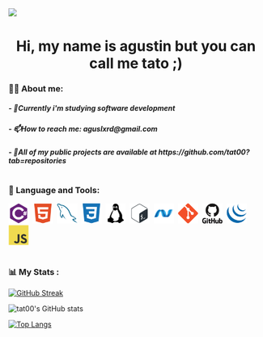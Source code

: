 <!--### Hi there 👋-->

<div id="header" allign="center">
    <img src="https://media.giphy.com/media/v1.Y2lkPTc5MGI3NjExNTBmZDU1MTk5MmQwZWU2NzY3MmU3OGQ5NTA3OTU5Y2I2YmJlNDg5MiZjdD1n/3oxHQM2nelb4qWtoje/giphy.gif" width="200">
</div>
<h1 align="center" >Hi, my name is agustin but you can call me tato ;) </h1>


<h3>👨‍💻 About me:</h3>
<p>
<h5>- 📝Currently i'm studying software development</h5>
<h5>- 📫How to reach me: aguslxrd@gmail.com</h5>
<h5>- 📄All of my public projects are available at https://github.com/tat00?tab=repositories</h5>
</p>


<h1> 
</h1>
<div align="left">
    <h3>🔨 Language and Tools:</h3>
<div> 
<img src="https://github.com/devicons/devicon/blob/master/icons/csharp/csharp-plain.svg" title="CSHARP" alt="csharp" width="40" height="40"/>&nbsp;
<!--<img src="https://github.com/devicons/devicon/blob/master/icons/java/java-plain.svg" title="JAVA" alt="java" width="40" height="40"/>&nbsp; -> I dont like it-->
<img src="https://github.com/devicons/devicon/blob/master/icons/html5/html5-plain.svg" title="HTML5" alt="html" width="40" height="40"/>&nbsp;
<img src="https://github.com/devicons/devicon/blob/master/icons/mysql/mysql-plain.svg" title="MYSQL" alt="mysql" width="40" height="40"/>&nbsp;
<img src="https://github.com/devicons/devicon/blob/master/icons/css3/css3-plain.svg" title="CSS" alt="css3" width="40" height="40"/>&nbsp;
<img src="https://github.com/devicons/devicon/blob/master/icons/linux/linux-plain.svg" title="LINUX" alt="linux" width="40" height="40"/>&nbsp;
<img src="https://github.com/devicons/devicon/blob/master/icons/bash/bash-plain.svg" title="BASH" alt="bash" width="40" height="40"/>&nbsp;
<img src="https://github.com/devicons/devicon/blob/master/icons/dot-net/dot-net-original.svg" title=".NET" alt=".net" width="40" height="40"/>&nbsp;   
<img src="https://github.com/devicons/devicon/blob/master/icons/git/git-plain.svg" title="GIT" alt="git" width="40" height="40"/>&nbsp;     
<img src="https://github.com/devicons/devicon/blob/master/icons/github/github-original-wordmark.svg" title="GITHUB" alt="github" width="40" height="40"/>&nbsp; 
<img src="https://github.com/devicons/devicon/blob/master/icons/jquery/jquery-plain.svg" title="jQuery" alt="jquery" width="40" height="40"/>&nbsp;    
<img src="https://github.com/devicons/devicon/blob/master/icons/javascript/javascript-original.svg " title="Javascript" alt="js" width="40" height="40"/>&nbsp;     
   
    
</div>

</div>

<h1> 
</h1>

<h3>📊 My Stats :</h3>

[![GitHub Streak](http://github-readme-streak-stats.herokuapp.com?user=tat00&theme=dracula&hide_border=true&border_radius=5)](https://git.io/streak-stats)

![tat00's GitHub stats](https://github-readme-stats.vercel.app/api?username=tat00&hide=contribs,prs&theme=dracula)

[![Top Langs](https://github-readme-stats.vercel.app/api/top-langs/?username=tat00&theme=dracula)](https://github.com/tat00/github-readme-stats)



<h1> 
</h1>
<!--
**tat00/tat00** is a ✨ _special_ ✨ repository because its `README.md` (this file) appears on your GitHub profile.

Here are some ideas to get you started:

- 🔭 I’m currently working on ...
- 🌱 I’m currently learning ...
- 👯 I’m looking to collaborate on ...
- 🤔 I’m looking for help with ...
- 💬 Ask me about ...
- 📫 How to reach me: ...
- 😄 Pronouns: ...
- ⚡ Fun fact: ...

-->
